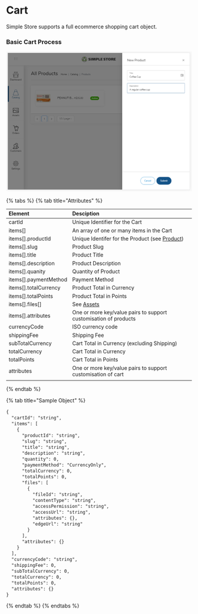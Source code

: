# Cart

Simple Store supports a full ecommerce shopping cart object.

### Basic Cart Process

![](../../.gitbook/assets/image%20%289%29.png)

{% tabs %}
{% tab title="Attributes" %}


| Element | Desciption |
| :--- | :--- |
| cartId | Unique Identifier for the Cart |
| items\[\] | An array of one or many items in the Cart |
| items\[\].productId | Unique Identifer for the Product \(see [Product](../../catalog-1/product.md)\) |
| items\[\].slug | Product Slug |
| items\[\].title | Product Title |
| items\[\].description | Product Description |
| items\[\].quanity | Quantity of Product |
| items\[\].paymentMethod | Payment Method |
| items\[\].totalCurrency | Product Total in Currency |
| items\[\].totalPoints | Product Total in Points |
| items\[\].files\[\] | See [Assets](../../assets-1/assets.md) |
| items\[\].attributes | One or more key/value pairs to support customisation of products |
| currencyCode | ISO currency code |
| shippingFee | Shipping Fee |
| subTotalCurrency | Cart Total in Currency \(excluding Shipping\) |
| totalCurrency | Cart Total in Currency |
| totalPoints | Cart Total in Points |
| attributes | One or more key/value pairs to support customisation of cart |
|  |  |
{% endtab %}

{% tab title="Sample Object" %}
```text
{
  "cartId": "string",
  "items": [
    {
      "productId": "string",
      "slug": "string",
      "title": "string",
      "description": "string",
      "quantity": 0,
      "paymentMethod": "CurrencyOnly",
      "totalCurrency": 0,
      "totalPoints": 0,
      "files": [
        {
          "fileId": "string",
          "contentType": "string",
          "accessPermission": "string",
          "accessUrl": "string",
          "attributes": {},
          "edgeUrl": "string"
        }
      ],
      "attributes": {}
    }
  ],
  "currencyCode": "string",
  "shippingFee": 0,
  "subTotalCurrency": 0,
  "totalCurrency": 0,
  "totalPoints": 0,
  "attributes": {}
}
```
{% endtab %}
{% endtabs %}





